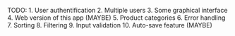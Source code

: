 TODO:
    1. User authentification
    2. Multiple users
    3. Some graphical interface
    4. Web version of this app (MAYBE)
    5. Product categories
    6. Error handling
    7. Sorting
    8. Filtering
    9. Input validation
    10. Auto-save feature (MAYBE)